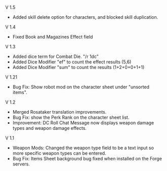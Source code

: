 V 1.5

- Added skill delete option for characters, and blocked skill duplication.

V 1.4

- Fixed Book and Magazines Effect field

V 1.3

- Added dice term for Combat Die. "/r 1dc"
- Added Dice Modifier "ef" to count the effect results (5,6)
- Added Dice Modifier "sum" to count the results (1+2+0+0+1+1)

V 1.21

- Bug Fix: Show robot mod on the character sheet under "unsorted items".

V 1.2

- Merged Rosataker translation improvements.
- Bug Fix: show the Perk Rank on the character sheet list.
- Improvement: DC Roll Chat Message now displays weapon damage types and weapon damage effects.

V 1.1

- Weapon Mods: Changed the weapon type field to be a text input so more specific weapon types can be entered.
- Bug Fix: Items Sheet background bug fixed when installed on the Forge servers.
